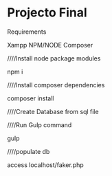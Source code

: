 # Projecto Final

Requirements

Xampp
NPM/NODE
Composer


////Install node package modules

npm i


////Install composer dependencies

composer install

////Create Database from sql file

////Run Gulp command

gulp

////populate db

access localhost/faker.php